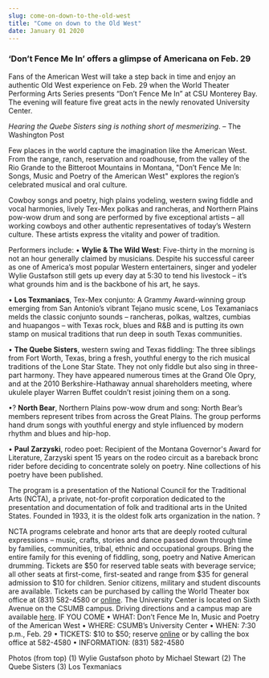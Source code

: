 ```yaml
---
slug: come-on-down-to-the-old-west
title: "Come on down to the Old West"
date: January 01 2020
---
```


 
<h3>‘Don’t Fence Me In’ offers a glimpse of Americana on Feb. 29</h3>
<p>
  Fans of the American West will take a step back in time and enjoy an authentic
  Old West experience on Feb. 29 when the World Theater Performing Arts Series
  presents “Don’t Fence Me In” at CSU Monterey Bay. The evening will feature
  five great acts in the newly renovated University Center.
</p>
<p>
  <em>Hearing the Quebe Sisters sing is nothing short of mesmerizing</em>. – The
  Washington Post
</p>
<p>
  Few places in the world capture the imagination like the American West. From
  the range, ranch, reservation and roadhouse, from the valley of the Rio Grande
  to the Bitteroot Mountains in Montana, "Don’t Fence Me In: Songs, Music and
  Poetry of the American West" explores the region’s celebrated musical and oral
  culture.
</p>
<p>
  Cowboy songs and poetry, high plains yodeling, western swing fiddle and vocal
  harmonies, lively Tex-Mex polkas and rancheras, and Northern Plains pow-wow
  drum and song are performed by five exceptional artists – all working cowboys
  and other authentic representatives of today’s Western culture. These artists
  express the vitality and power of tradition.
</p>
<p>
  Performers include: • <strong>Wylie &amp; The Wild West</strong>: Five-thirty
  in the morning is not an hour generally claimed by musicians. Despite his
  successful career as one of America’s most popular Western entertainers,
  singer and yodeler Wylie Gustafson still gets up every day at 5:30 to tend his
  livestock – it’s what grounds him and is the backbone of his art, he says.
</p>
<p>
  • <strong>Los Texmaniacs</strong>, Tex-Mex conjunto: A Grammy Award-winning
  group emerging from San Antonio’s vibrant Tejano music scene, Los Texamaniacs
  melds the classic conjunto sounds – rancheras, polkas, waltzes, cumbias and
  huapangos – with Texas rock, blues and R&amp;B and is putting its own stamp on
  musical traditions that run deep in south Texas communities.
</p>
<p>
  • <strong>The Quebe Sisters</strong>, western swing and Texas fiddling: The
  three siblings from Fort Worth, Texas, bring a fresh, youthful energy to the
  rich musical traditions of the Lone Star State. They not only fiddle but also
  sing in three-part harmony. They have appeared numerous times at the Grand Ole
  Opry, and at the 2010 Berkshire-Hathaway annual shareholders meeting, where
  ukulele player Warren Buffet couldn’t resist joining them on a song.
</p>
<p>
  •? <strong>North Bear</strong>, Northern Plains pow-wow drum and song: North
  Bear’s members represent tribes from across the Great Plains. The group
  performs hand drum songs with youthful energy and style influenced by modern
  rhythm and blues and hip-hop.
</p>
<p>
  • <strong>Paul Zarzyski</strong>, rodeo poet: Recipient of the Montana
  Governor's Award for Literature, Zarzyski spent 15 years on the rodeo circuit
  as a bareback bronc rider before deciding to concentrate solely on poetry.
  Nine collections of his poetry have been published.
</p>
<p>
  The program is a presentation of the National Council for the Traditional Arts
  (NCTA), a private, not-for-profit corporation dedicated to the presentation
  and documentation of folk and traditional arts in the United States. Founded
  in 1933, it is the oldest folk arts organization in the nation. ?
</p>
<p>
  NCTA programs celebrate and honor arts that are deeply rooted cultural
  expressions – music, crafts, stories and dance passed down through time by
  families, communities, tribal, ethnic and occupational groups. Bring the
  entire family for this evening of fiddling, song, poetry and Native American
  drumming. Tickets are $50 for reserved table seats with beverage service; all
  other seats at first-come, first-seated and range from $35 for general
  admission to $10 for children. Senior citizens, military and student discounts
  are available. Tickets can be purchased by calling the World Theater box
  office at (831) 582-4580 or
  <a href="https://csumb.edu/worldtheater.">online</a>. The University Center is
  located on Sixth Avenue on the CSUMB campus. Driving directions and a campus
  map are available <a href="https://csumb.edu/map.">here</a>. IF YOU COME •
  WHAT: Don’t Fence Me In, Music and Poetry of the American West • WHERE:
  CSUMB’s University Center • WHEN: 7:30 p.m., Feb. 29 • TICKETS: $10 to $50;
  reserve <a href="https://csumb.edu/worldtheater">online</a> or by calling the
  box office at 582-4580 • INFORMATION: (831) 582-4580
</p>
<p>
  Photos (from top) (1) Wylie Gustafson photo by Michael Stewart (2) The Quebe
  Sisters (3) Los Texmaniacs
</p>
 
